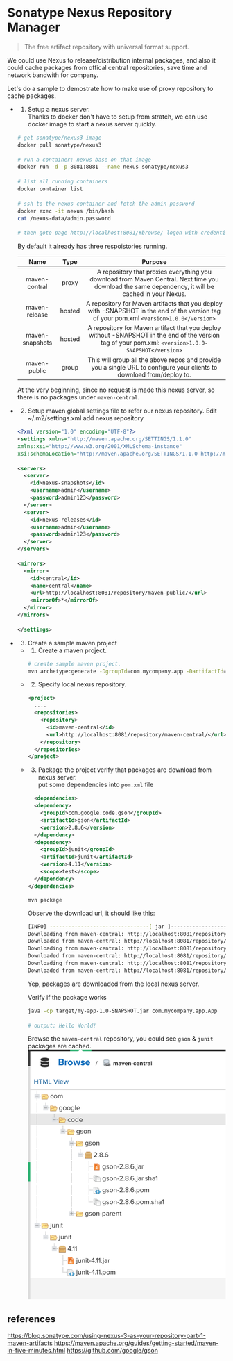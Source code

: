 # Sonatype Nexus Repository Manager 

> The free artifact repository with universal format support.

We could use Nexus to release/distribution internal packages, and also it could cache 
packages from offical central repositories, save time and network bandwith for company.

Let's do a sample to demostrate how to make use of proxy repository to cache packages.

- 1. Setup a nexus server.  
  Thanks to docker don't have to setup from stratch, we can use docker image to start a nexus server quickly.
  
  ```bash
  # get sonatype/nexus3 image
  docker pull sonatype/nexus3

  # run a container: nexus base on that image
  docker run -d -p 8081:8081 --name nexus sonatype/nexus3

  # list all running containers
  docker container list

  # ssh to the nexus container and fetch the admin password
  docker exec -it nexus /bin/bash
  cat /nexus-data/admin.password

  # then goto page http://localhost:8081/#browse/ logon with credential admin:pwd
  ```
  By default it already has three respoistories running.

  | Name | Type | Purpose |
  |:----:|:----:|:----:|
  | maven-contral | proxy | A repository that proxies everything you download from Maven Central. Next time you download the same dependency, it will be cached in your Nexus. |
  | maven-release | hosted | A repository for Maven artifacts that you deploy with -SNAPSHOT in the end of the version tag of your pom.xml `<version>1.0.0</version>` |
  | maven-snapshots | hosted | A repository for Maven artifact that you deploy without -SNAPSHOT in the end of the version tag of your pom.xml: `<version>1.0.0-SNAPSHOT</version>` |
  | maven-public | group | This will group all the above repos and provide you a single URL to configure your clients to download from/deploy to.|

  At the very beginning, since no request is made this nexus server, so there is no packages under `maven-central`.  

- 2. Setup maven global settings file to refer our nexus repository.
  Edit ~/.m2/settings.xml add nexus repository
  ```xml
  <?xml version="1.0" encoding="UTF-8"?>
  <settings xmlns="http://maven.apache.org/SETTINGS/1.1.0"
  xmlns:xsi="http://www.w3.org/2001/XMLSchema-instance"
  xsi:schemaLocation="http://maven.apache.org/SETTINGS/1.1.0 http://maven.apache.org/xsd/settings-1.1.0.xsd">

  <servers>
    <server>
      <id>nexus-snapshots</id>
      <username>admin</username>
      <password>admin123</password>
    </server>
    <server>
      <id>nexus-releases</id>
      <username>admin</username>
      <password>admin123</password>
    </server>
  </servers>

  <mirrors>
    <mirror>
      <id>central</id>
      <name>central</name>
      <url>http://localhost:8081/repository/maven-public/</url>
      <mirrorOf>*</mirrorOf>
    </mirror>
  </mirrors>

  </settings>
  ```  

- 3. Create a sample maven project  
  - 1. Create a maven project.
    ```bash
    # create sample maven project.
    mvn archetype:generate -DgroupId=com.mycompany.app -DartifactId=my-app -DarchetypeArtifactId=maven-archetype-quickstart -DarchetypeVersion=1.4 -DinteractiveMode=false
    ```
  - 2. Specify local nexus repository.  
    ```xml
    <project>
      ....
      <repositories>
        <repository>
          <id>maven-central</id>
          <url>http://localhost:8081/repository/maven-central/</url>
        </repository>
      </repositories>
    </project>
    ```
  - 3. Package the project verify that packages are download from nexus server.  
    put some dependencies into `pom.xml` file  

    ```xml
      <dependencies>
      <dependency>
        <groupId>com.google.code.gson</groupId>
        <artifactId>gson</artifactId>
        <version>2.8.6</version>
      </dependency>
      <dependency>
        <groupId>junit</groupId>
        <artifactId>junit</artifactId>
        <version>4.11</version>
        <scope>test</scope>
      </dependency>
    </dependencies>
    ```
  
    `mvn package`

    Observe the download url, it should like this:
    
    ```bash
    [INFO] --------------------------------[ jar ]---------------------------------
    Downloading from maven-central: http://localhost:8081/repository/maven-central/com/google/code/gson/gson/2.8.6/gson-2.8.6.pom
    Downloaded from maven-central: http://localhost:8081/repository/maven-central/com/google/code/gson/gson/2.8.6/gson-2.8.6.pom (2.5 kB at 378 B/s)
    Downloading from maven-central: http://localhost:8081/repository/maven-central/com/google/code/gson/gson-parent/2.8.6/gson-parent-2.8.6.pom
    Downloaded from maven-central: http://localhost:8081/repository/maven-central/com/google/code/gson/gson-parent/2.8.6/gson-parent-2.8.6.pom (4.4 kB at 7.6 kB/s)
    Downloading from maven-central: http://localhost:8081/repository/maven-central/com/google/code/gson/gson/2.8.6/gson-2.8.6.jar
    Downloaded from maven-central: http://localhost:8081/repository/maven-central/com/google/code/gson/gson/2.8.6/gson-2.8.6.jar (240 kB at 166 kB/s)
    ```
    Yep, packages are downloaded from the local nexus server.

    Verify if the package works
    ```bash
    java -cp target/my-app-1.0-SNAPSHOT.jar com.mycompany.app.App

    # output: Hello World!
    ```

    Browse the `maven-central` repository, you could see `gson` & `junit` packages are cached. 
    ![maven-central](./maven-central-repo.png)

## references
https://blog.sonatype.com/using-nexus-3-as-your-repository-part-1-maven-artifacts
https://maven.apache.org/guides/getting-started/maven-in-five-minutes.html
https://github.com/google/gson
